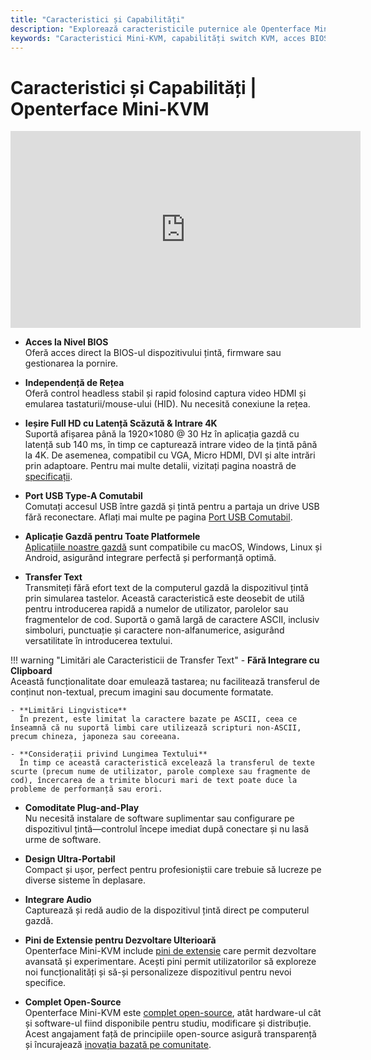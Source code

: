 ```yaml
---
title: "Caracteristici și Capabilități"
description: "Explorează caracteristicile puternice ale Openterface Mini-KVM: acces la nivel BIOS, suport video 4K, compatibilitate multi-platformă și partajare USB. O prezentare completă a capabilităților pentru controlul computerelor headless fără necesitatea rețelei."
keywords: "Caracteristici Mini-KVM, capabilități switch KVM, acces BIOS, control headless, KVM 4K, partajare USB, KVM multi-platformă, transfer text, KVM plug and play, KVM open source"
---
```


# **Caracteristici și Capabilități** | Openterface Mini-KVM

<iframe 
  width="560" 
  height="315" 
  src="https://www.youtube.com/embed/r3HNUflWGOY?si=84Ek6F9ocHmmGTqW" 
  title="YouTube video player" 
  frameborder="0" 
  allow="accelerometer; autoplay; clipboard-write; encrypted-media; gyroscope; picture-in-picture; web-share" 
  referrerpolicy="strict-origin-when-cross-origin" 
  allowfullscreen>
</iframe>

- **Acces la Nivel BIOS**  
  Oferă acces direct la BIOS-ul dispozitivului țintă, firmware sau gestionarea la pornire.

- **Independență de Rețea**  
  Oferă control headless stabil și rapid folosind captura video HDMI și emularea tastaturii/mouse-ului (HID). Nu necesită conexiune la rețea.

- **Ieșire Full HD cu Latență Scăzută & Intrare 4K**  
  Suportă afișarea până la 1920×1080 @ 30 Hz în aplicația gazdă cu latență sub 140 ms, în timp ce capturează intrare video de la țintă până la 4K. De asemenea, compatibil cu VGA, Micro HDMI, DVI și alte intrări prin adaptoare. Pentru mai multe detalii, vizitați pagina noastră de [specificații](specifications).

- **Port USB Type-A Comutabil**  
  Comutați accesul USB între gazdă și țintă pentru a partaja un drive USB fără reconectare. Aflați mai multe pe pagina [Port USB Comutabil](../usb-switch).

- **Aplicație Gazdă pentru Toate Platformele**  
  [Aplicațiile noastre gazdă](/app) sunt compatibile cu macOS, Windows, Linux și Android, asigurând integrare perfectă și performanță optimă.

- **Transfer Text**  
  Transmiteți fără efort text de la computerul gazdă la dispozitivul țintă prin simularea tastelor. Această caracteristică este deosebit de utilă pentru introducerea rapidă a numelor de utilizator, parolelor sau fragmentelor de cod. Suportă o gamă largă de caractere ASCII, inclusiv simboluri, punctuație și caractere non-alfanumerice, asigurând versatilitate în introducerea textului.

!!! warning "Limitări ale Caracteristicii de Transfer Text"
    - **Fără Integrare cu Clipboard**  
      Această funcționalitate doar emulează tastarea; nu facilitează transferul de conținut non-textual, precum imagini sau documente formatate.

    - **Limitări Lingvistice**  
      În prezent, este limitat la caractere bazate pe ASCII, ceea ce înseamnă că nu suportă limbi care utilizează scripturi non-ASCII, precum chineza, japoneza sau coreeana.

    - **Considerații privind Lungimea Textului**  
      În timp ce această caracteristică excelează la transferul de texte scurte (precum nume de utilizator, parole complexe sau fragmente de cod), încercarea de a trimite blocuri mari de text poate duce la probleme de performanță sau erori.

- **Comoditate Plug-and-Play**  
  Nu necesită instalare de software suplimentar sau configurare pe dispozitivul țintă—controlul începe imediat după conectare și nu lasă urme de software.

- **Design Ultra-Portabil**  
  Compact și ușor, perfect pentru profesioniștii care trebuie să lucreze pe diverse sisteme în deplasare.

- **Integrare Audio**  
  Capturează și redă audio de la dispozitivul țintă direct pe computerul gazdă.

- **Pini de Extensie pentru Dezvoltare Ulterioară**  
  Openterface Mini-KVM include [pini de extensie](../extension-pins) care permit dezvoltare avansată și experimentare. Acești pini permit utilizatorilor să exploreze noi funcționalități și să-și personalizeze dispozitivul pentru nevoi specifice.

- **Complet Open-Source**  
  Openterface Mini-KVM este [complet open-source](/compliance), atât hardware-ul cât și software-ul fiind disponibile pentru studiu, modificare și distribuție. Acest angajament față de principiile open-source asigură transparență și încurajează [inovația bazată pe comunitate](/discord).

